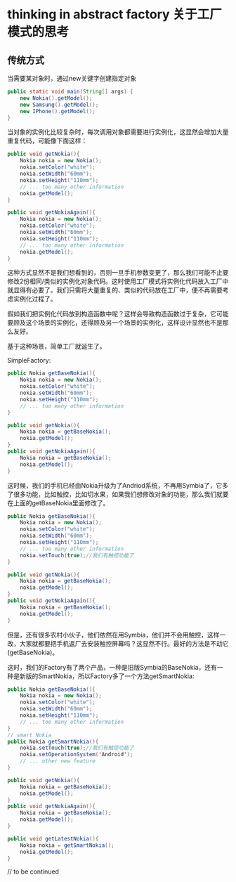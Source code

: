 # thinking in abstract factory 关于工厂模式的思考

## 传统方式

当需要某对象时，通过new关键字创建指定对象
```java
public static void main(String[] args) {
    new Nokia().getModel();
    new Samsung().getModel();
    new IPhone().getModel();
}
```
当对象的实例化比较复杂时，每次调用对象都需要进行实例化，这显然会增加大量重复代码，可能像下面这样：

```java
public void getNokia(){
    Nokia nokia = new Nokia();
    nokia.setColor("white");
    nokia.setWidth("60mm");
    nokia.setHeight("110mm");
    // ... too many other information 
    nokia.getModel();
}

public void getNokiaAgain(){
    Nokia nokia = new Nokia();
    nokia.setColor("white");
    nokia.setWidth("60mm");
    nokia.setHeight("110mm");
    // ... too many other information 
    nokia.getModel();
}
```

这种方式显然不是我们想看到的，否则一旦手机参数变更了，那么我们可能不止要修改2份相同/类似的实例化对象代码。这时使用工厂模式将实例化代码放入工厂中就显得有必要了。我们只需将大量重复的、类似的代码放在工厂中，便不再需要考虑实例化过程了。

假如我们把实例化代码放到构造函数中呢？这样会导致构造函数过于复杂，它可能要顾及这个场景的实例化，还得顾及另一个场景的实例化，这样设计显然也不是那么友好。

基于这种场景，简单工厂就诞生了。

SimpleFactory:

```java
public Nokia getBaseNokia(){
    Nokia nokia = new Nokia();
    nokia.setColor("white");
    nokia.setWidth("60mm");
    nokia.setHeight("110mm");
    // ... too many other information 
}

public void getNokia(){
    Nokia nokia = getBaseNokia();
    nokia.getModel();
}
public void getNokiaAgain(){
    Nokia nokia = getBaseNokia();
    nokia.getModel();
}
```

这时候，我们的手机已经由Nokia升级为了Andriod系统，不再用Symbia了，它多了很多功能，比如触控，比如切水果，如果我们想修改对象的功能，那么我们就要在上面的getBaseNokia里面修改了。

```java
public Nokia getBaseNokia(){
    Nokia nokia = new Nokia();
    nokia.setColor("white");
    nokia.setWidth("60mm");
    nokia.setHeight("110mm");
    // ... too many other information 
    nokia.setTouch(true);//我们有触控功能了
}

public void getNokia(){
    Nokia nokia = getBaseNokia();
    nokia.getModel();
}
public void getNokiaAgain(){
    Nokia nokia = getBaseNokia();
    nokia.getModel();
}
```

但是，还有很多农村小伙子，他们依然在用Symbia，他们并不会用触控，这样一改，大家就都要把手机返厂去安装触控屏幕吗？这显然不行。最好的方法是不动它(getBaseNokia)。

这时，我们的Factory有了两个产品，一种是旧版Symbia的BaseNokia，还有一种是新版的SmartNokia，所以Factory多了一个方法getSmartNokia:

```java
public Nokia getBaseNokia(){
    Nokia nokia = new Nokia();
    nokia.setColor("white");
    nokia.setWidth("60mm");
    nokia.setHeight("110mm");
    // ... too many other information 
}
// smart Nokia
public Nokia getSmartNokia(){
    nokia.setTouch(true);//我们有触控功能了
    nokia.setOperationSystem('Android');
    // ... other new feature
}

public void getNokia(){
    Nokia nokia = getBaseNokia();
    nokia.getModel();
}
public void getNokiaAgain(){
    Nokia nokia = getBaseNokia();
    nokia.getModel();
}

public void getLatestNokia(){
    Nokia nokia = getSmartNokia();
    nokia.getModel();
}
```







// to be continued